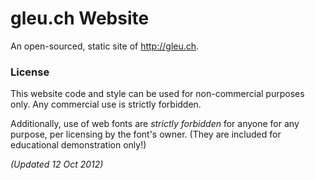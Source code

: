 # gleu.ch Website

An open-sourced, static site of http://gleu.ch.


### License

This website code and style can be used for non-commercial purposes only. Any commercial use is strictly forbidden.

Additionally, use of web fonts are *strictly forbidden* for anyone for any purpose, per licensing by the font's owner. (They are included for educational demonstration only!)

_(Updated 12 Oct 2012)_